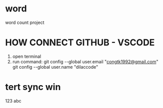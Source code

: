 # word
word count project

# HOW CONNECT GITHUB - VSCODE
1. open terminal
2. run command:
git config --global user.email "congtk1992@gmail.com" <br>
git config --global user.name "dilaccode"

# tert sync win

123 abc